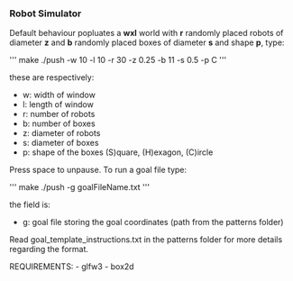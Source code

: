 ### Robot Simulator

Default behaviour popluates a **wxl** world with **r** randomly placed robots of diameter **z**  and **b** randomly placed boxes of diameter **s** and shape **p**, type:

'''
make
./push -w 10 -l 10 -r 30 -z 0.25 -b 11 -s 0.5 -p C
'''

these are respectively:
- w:  width of window
- l:  length of window
- r:  number of robots
- b:  number of boxes
- z:  diameter of robots
- s:  diameter of boxes
- p:  shape of the boxes (S)quare, (H)exagon, (C)ircle

Press space to unpause. To run a goal file type:

'''
make
./push -g goalFileName.txt
'''

the field is:
- g:  goal file storing the goal coordinates (path from the patterns folder) 

Read goal_template_instructions.txt in the patterns folder for more details regarding the format.

REQUIREMENTS:
    - glfw3
    - box2d
